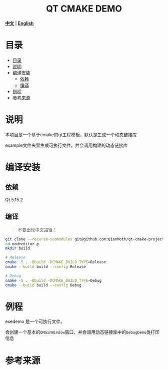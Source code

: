 <h1 align="center">QT CMAKE DEMO</h1>

[**中文**](./README.md) | [**English**](./README_EN.md)<br/>

<!-- 目录 -->
# 目录
- [目录](#目录)
- [说明](#说明)
- [编译安装](#编译安装)
  - [依赖](#依赖)
  - [编译](#编译)
- [例程](#例程)
- [参考来源](#参考来源)

# 说明

本项目是一个基于cmake的qt工程模板，默认是生成一个动态链接库

example文件夹里生成可执行文件，并会调用构建的动态链接库


# 编译安装
## 依赖

Qt 5.15.2

## 编译

> 不要出现中文路径！

```bash
git clone --recurse-submodules git@github.com:QianMoth/qt-cmake-project.git
cd nodeeditor-p
mkdir build

# Release
cmake -S . -Bbuild -DCMAKE_BUILD_TYPE=Release
cmake --build build --config Release

# Debug
cmake -S . -Bbuild -DCMAKE_BUILD_TYPE=Debug
cmake --build build --config Debug
```

# 例程

exedemo 是一个可执行文件。

会创建一个基本的`QMainWindow`窗口，并会调用动态链接库中的`DebugDemo`类打印信息


# 参考来源

